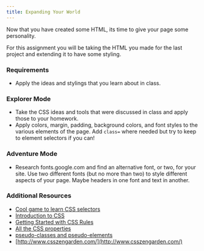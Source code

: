 ```yaml
---
title: Expanding Your World
---
```


Now that you have created some HTML, its time to give your page some personality.

For this assignment you will be taking the HTML you made for the last project and extending it to have some styling.

### Requirements

- Apply the ideas and stylings that you learn about in class.

### Explorer Mode

- Take the CSS ideas and tools that were discussed in class and apply those to your homework.
- Apply colors, margin, padding, background colors, and font styles to the various elements of the page. Add `class=` where needed but try to keep to element selectors if you can!

### Adventure Mode

- Research fonts.google.com and find an alternative font, or two, for your site. Use two different fonts (but no more than two) to style different aspects of your page. Maybe headers in one font and text in another.

### Additional Resources

- [Cool game to learn CSS selectors](https://flukeout.github.io/)
- [Introduction to CSS](https://developer.mozilla.org/en-US/docs/Learn/CSS/Introduction_to_CSS)
- [Getting Started with CSS Rules](https://developer.mozilla.org/en-US/docs/Learn/Getting_started_with_the_web/CSS_basics#Anatomy_of_a_CSS_ruleset)
- [All the CSS properties](https://developer.mozilla.org/en-US/docs/Web/CSS/Reference#Keyword_index)
- [pseudo-classes and pseudo-elements](https://developer.mozilla.org/en-US/docs/Learn/CSS/Introduction_to_CSS/Pseudo-classes_and_pseudo-elements)
- [http://www.csszengarden.com/](http://www.csszengarden.com/)
